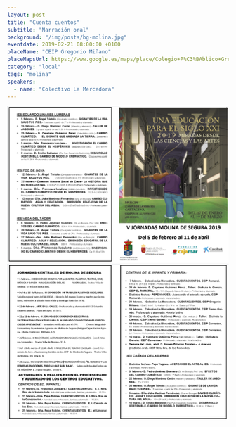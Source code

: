 ```yaml
---
layout: post
title: "Cuenta cuentos"
subtitle: "Narración oral"
background: "/img/posts/bg-molina.jpg"
eventdate: 2019-02-21 08:00:00 +0100
placeName: "CEIP Gregorio Miñano"
placeMapsUrl: https://www.google.es/maps/place/Colegio+P%C3%BAblico+Gregorio+Mi%C3%B1ano/@38.0572376,-1.2188239,17z/data=!3m1!4b1!4m5!3m4!1s0xd6478ac980c81c7:0x5a3cf2d1150f61c2!8m2!3d38.0572376!4d-1.2166352
category: "local"
tags: "molina"
speakers:
  - name: "Colectivo La Mercedora"
---
```


![cartel](/img/posts/1folletomolina.png)
![cartel](/img/posts/2folletomolina.png)
